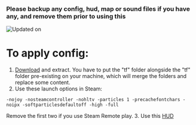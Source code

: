 ### Please backup any config, hud, map or sound files if you have any, and remove them prior to using this

![Updated on](https://img.shields.io/github/last-commit/MrGrappleMan/DuForte?style=for-the-badge)

# To apply config:
1. [Download](https://github.com/MrGrappleMan/tf2-cfg/archive/refs/heads/main.zip) and extract.
   You have to put the "tf" folder alongside the "tf" folder pre-existing on your machine, which will merge the folders and replace some content.
2. Use these launch options in Steam:
```
-nojoy -nosteamcontroller -nohltv -particles 1 -precachefontchars -noipx -softparticlesdefaultoff -high -full
```
Remove the first two if you use Steam Remote play.
3. Use this [HUD](https://toonhud.com/user/mrgrapplemann/theme/M54UMDUK/)

